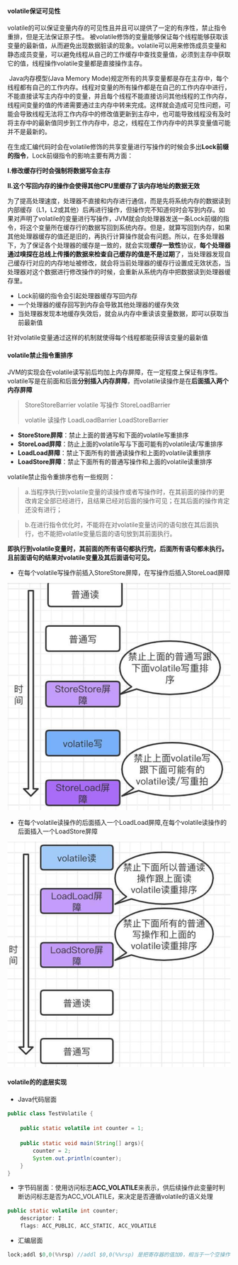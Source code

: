 #### volatile保证可见性

​		volatile的可以保证变量内存的可见性且并且可以提供了一定的有序性，禁止指令重排，但是无法保证原子性。 被volatile修饰的变量能够保证每个线程能够获取该变量的最新值，从而避免出现数据脏读的现象。volatile可以用来修饰成员变量和静态成员变量，可以避免线程从自己的工作缓存中查找变量值，必须到主存中获取它的值，线程操作volatile变量都是直接操作主存。

​		Java内存模型(Java Memory Mode)规定所有的共享变量都是存在主存中，每个线程都有自己的工作内存。线程对变量的所有操作都是在自己的工作内存中进行，不能直接读写主内存中的变量，并且每个线程不能直接访问其他线程的工作内存，线程间变量的值的传递需要通过主内存中转来完成。这样就会造成可见性问题，可能会导致线程无法将工作内存中的修改值更新到主存中，也可能导致线程没有及时将主存中的最新值同步到工作内存中，总之，线程在工作内存中的共享变量值可能并不是最新的。

​		在生成汇编代码时会在volatile修饰的共享变量进行写操作的时候会多出**Lock前缀的指令**，Lock前缀指令的影响主要有两方面：

**I.修改缓存行时会强制将数据写会主存**

**II.这个写回内存的操作会使得其他CPU里缓存了该内存地址的数据无效**

​		为了提高处理速度，处理器不直接和内存进行通信，而是先将系统内存的数据读到内部缓存（L1，L2或其他）后再进行操作，但操作完不知道何时会写到内存。如果对声明了volatile的变量进行写操作，JVM就会向处理器发送一条Lock前缀的指令，将这个变量所在缓存行的数据写回到系统内存。但是，就算写回到内存，如果其他处理器缓存的值还是旧的，再执行计算操作就会有问题。所以，在多处理器下，为了保证各个处理器的缓存是一致的，就会实现**缓存一致性**协议，**每个处理器通过嗅探在总线上传播的数据来检查自己缓存的值是不是过期**了，当处理器发现自己缓存行对应的内存地址被修改，就会将当前处理器的缓存行设置成无效状态，当处理器对这个数据进行修改操作的时候，会重新从系统内存中把数据读到处理器缓存里。	

+ Lock前缀的指令会引起处理器缓存写回内存
+ 一个处理器的缓存回写到内存会导致其他处理器的缓存失效
+ 当处理器发现本地缓存失效后，就会从内存中重读该变量数据，即可以获取当前最新值

针对volatile变量通过这样的机制就使得每个线程都能获得该变量的最新值

#### volatile禁止指令重排序

JVM的实现会在volatile读写前后均加上内存屏障，在一定程度上保证有序性。volatile写是在前面和后面**分别插入内存屏障**，而volatile读操作是在**后面插入两个内存屏障**

> StoreStoreBarrier
> volatile 写操作
> StoreLoadBarrier
>
> 
>
> volatile 读操作
> LoadLoadBarrier
> LoadStoreBarrier

+ **StoreStore屏障**：禁止上面的普通写和下面的volatile写重排序
+ **StoreLoad屏障**：防止上面的volatile写与下面可能有的volatile读/写重排序
+ **LoadLoad屏障**：禁止下面所有的普通读操作和上面的volatile读重排序
+ **LoadStore屏障**：禁止下面所有的普通写操作和上面的volatile读重排序

volatile禁止指令重排序也有一些规则：

> a.当程序执行到volatile变量的读操作或者写操作时，在其前面的操作的更改肯定全部已经进行，且结果已经对后面的操作可见；在其后面的操作肯定还没有进行；

> b.在进行指令优化时，不能将在对volatile变量访问的语句放在其后面执行，也不能把volatile变量后面的语句放到其前面执行。

**即执行到volatile变量时，其前面的所有语句都执行完，后面所有语句都未执行。且前面语句的结果对volatile变量及其后面语句可见。**

+ 在每个volatile写操作前插入StoreStore屏障，在写操作后插入StoreLoad屏障

![volatile写屏障](..\image\volatile写屏障.png)

+ 在每个volatile读操作的后面插入一个LoadLoad屏障,在每个volatile读操作的后面插入一个LoadStore屏障

![volatile读屏障](..\image\volatile读屏障.png)

#### volatile的的底层实现

+ Java代码层面

```java
public class TestVolatile {
    
    public static volatile int counter = 1;

    public static void main(String[] args){
        counter = 2;
        System.out.println(counter);
    }
}
```

+ 字节码层面：使用访问标志**ACC_VOLATILE**来表示，供后续操作此变量时判断访问标志是否为ACC_VOLATILE，来决定是否遵循volatile的语义处理

```java
public static volatile int counter;
    descriptor: I
    flags: ACC_PUBLIC, ACC_STATIC, ACC_VOLATILE
```

+ 汇编层面

```java
lock;addl $0,0(%%rsp) //addl $0,0(%%rsp) 是把寄存器的值加0，相当于一个空操作
```